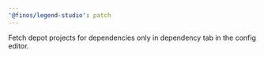 ```yaml
---
'@finos/legend-studio': patch
---
```


Fetch depot projects for dependencies only in dependency tab in the config editor.
